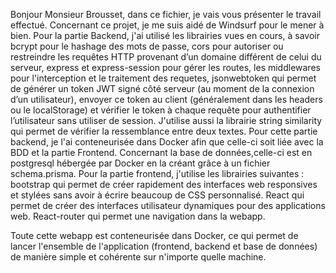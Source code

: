 Bonjour Monsieur Brousset, dans ce fichier, je vais vous présenter le travail effectué.
Concernant ce projet, je me suis aidé de Windsurf pour le mener à bien. 
Pour la partie Backend, j'ai utilisé les librairies vues en cours, à savoir bcrypt pour le hashage des mots de passe, cors pour autoriser ou restreindre les requêtes HTTP provenant d’un domaine différent de celui du serveur, express
et express-session pour gérer les routes, les middlewares pour l'interception et le traitement des requetes, jsonwebtoken qui permet de générer un token JWT signé côté serveur (au moment de la connexion d’un utilisateur),
envoyer ce token au client (généralement dans les headers ou le localStorage) et vérifier le token à chaque requête pour authentifier l’utilisateur sans utiliser de session.
J'utilise aussi la librairie string similarity qui permet de vérifier la ressemblance entre deux textes. Pour cette partie backend, je l'ai conteneurisée dans Docker afin que celle-ci soit liée avec la BDD et la partie Frontend.
Concernant la base de données,celle-ci est en postgresql hébergée par Docker en la créant grâce à un fichier schema.prisma.
Pour la partie frontend, j'utilise les librairies suivantes : bootstrap qui permet de créer rapidement des interfaces web responsives et stylées sans avoir à écrire beaucoup de CSS personnalisé.
React qui permet de créer des interfaces utilisateur dynamiques pour des applications web.
React-router qui permet une navigation dans la webapp. 

Toute cette webapp est conteneurisée dans Docker, ce qui permet de lancer l'ensemble de l'application (frontend, backend et base de données) de manière simple et cohérente sur n'importe quelle machine.
